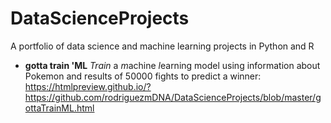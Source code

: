 # DataScienceProjects
A portfolio of data science and machine learning projects in Python and R

* **gotta train 'ML**
*Train* a *m*achine *l*earning model using information about Pokemon and results of 50000 fights to predict a winner: https://htmlpreview.github.io/?https://github.com/rodriguezmDNA/DataScienceProjects/blob/master/gottaTrainML.html
